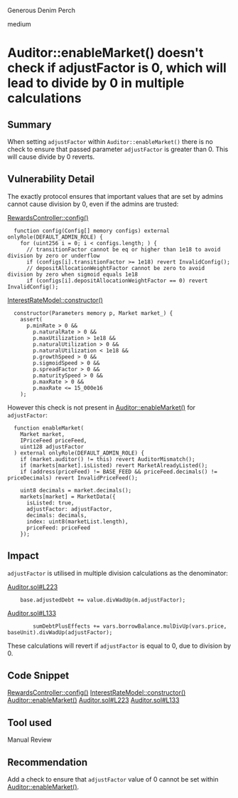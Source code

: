 Generous Denim Perch

medium

# Auditor::enableMarket() doesn't check if adjustFactor is 0, which will lead to divide by 0 in multiple calculations

## Summary

When setting `adjustFactor` within `Auditor::enableMarket()` there is no check to ensure that passed parameter `adjustFactor` is greater than 0. This will cause divide by 0 reverts.

## Vulnerability Detail

The exactly protocol ensures that important values that are set by admins cannot cause division by 0, even if the admins are trusted:

[RewardsController::config()](https://github.com/sherlock-audit/2024-04-interest-rate-model/blob/main/protocol/contracts/RewardsController.sol#L634-L639)
```solidity
  function config(Config[] memory configs) external onlyRole(DEFAULT_ADMIN_ROLE) {
    for (uint256 i = 0; i < configs.length; ) {
      // transitionFactor cannot be eq or higher than 1e18 to avoid division by zero or underflow
      if (configs[i].transitionFactor >= 1e18) revert InvalidConfig();
      // depositAllocationWeightFactor cannot be zero to avoid division by zero when sigmoid equals 1e18
      if (configs[i].depositAllocationWeightFactor == 0) revert InvalidConfig();
```
[InterestRateModel::constructor()](https://github.com/sherlock-audit/2024-04-interest-rate-model/blob/main/protocol/contracts/InterestRateModel.sol#L48-L61)
```solidity
  constructor(Parameters memory p, Market market_) {
    assert(
      p.minRate > 0 &&
        p.naturalRate > 0 &&
        p.maxUtilization > 1e18 &&
        p.naturalUtilization > 0 &&
        p.naturalUtilization < 1e18 &&
        p.growthSpeed > 0 &&
        p.sigmoidSpeed > 0 &&
        p.spreadFactor > 0 &&
        p.maturitySpeed > 0 &&
        p.maxRate > 0 &&
        p.maxRate <= 15_000e16
    );
```

However this check is not present in [Auditor::enableMarket()](https://github.com/sherlock-audit/2024-04-interest-rate-model/blob/main/protocol/contracts/Auditor.sol#L344-L360) for `adjustFactor`:
```solidity
  function enableMarket(
    Market market,
    IPriceFeed priceFeed,
    uint128 adjustFactor
  ) external onlyRole(DEFAULT_ADMIN_ROLE) {
    if (market.auditor() != this) revert AuditorMismatch();
    if (markets[market].isListed) revert MarketAlreadyListed();
    if (address(priceFeed) != BASE_FEED && priceFeed.decimals() != priceDecimals) revert InvalidPriceFeed();

    uint8 decimals = market.decimals();
    markets[market] = MarketData({
      isListed: true,
      adjustFactor: adjustFactor,
      decimals: decimals,
      index: uint8(marketList.length),
      priceFeed: priceFeed
    });
```

## Impact

`adjustFactor` is utilised in multiple division calculations as the denominator:

[Auditor.sol#L223](https://github.com/sherlock-audit/2024-04-interest-rate-model/blob/main/protocol/contracts/Auditor.sol#L223)
```solidity
    base.adjustedDebt += value.divWadUp(m.adjustFactor);
```

[Auditor.sol#L133](https://github.com/sherlock-audit/2024-04-interest-rate-model/blob/main/protocol/contracts/Auditor.sol#L133)
```solidity
        sumDebtPlusEffects += vars.borrowBalance.mulDivUp(vars.price, baseUnit).divWadUp(adjustFactor);
```

These calculations will revert if `adjustFactor` is equal to 0, due to division by 0.

## Code Snippet

[RewardsController::config()](https://github.com/sherlock-audit/2024-04-interest-rate-model/blob/main/protocol/contracts/RewardsController.sol#L634-L639)
[InterestRateModel::constructor()](https://github.com/sherlock-audit/2024-04-interest-rate-model/blob/main/protocol/contracts/InterestRateModel.sol#L48-L61)
[Auditor::enableMarket()](https://github.com/sherlock-audit/2024-04-interest-rate-model/blob/main/protocol/contracts/Auditor.sol#L344-L360)
[Auditor.sol#L223](https://github.com/sherlock-audit/2024-04-interest-rate-model/blob/main/protocol/contracts/Auditor.sol#L223)
[Auditor.sol#L133](https://github.com/sherlock-audit/2024-04-interest-rate-model/blob/main/protocol/contracts/Auditor.sol#L133)

## Tool used

Manual Review

## Recommendation

Add a check to ensure that `adjustFactor` value of 0 cannot be set within [Auditor::enableMarket()](https://github.com/sherlock-audit/2024-04-interest-rate-model/blob/main/protocol/contracts/Auditor.sol#L344-L360).